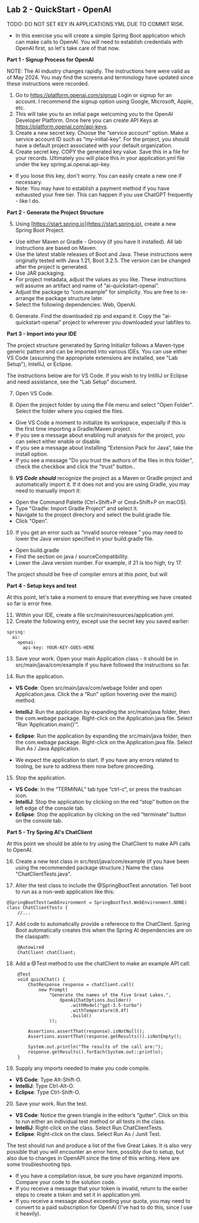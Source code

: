 ## Lab 2 - QuickStart - OpenAI

TODO: DO NOT SET KEY IN APPLICATIONS.YML DUE TO COMMIT RISK.

- In this exercise you will create a simple Spring Boot application which can make calls to OpenAI.  You will need to establish credentials with OpenAI first, so let's take care of that now.

**Part 1 - Signup Process for OpenAI**

NOTE:  The AI industry changes rapidly.  The instructions here were valid as of May 2024.  You may find the screens and terminology have updated since these instructions were recorded.

1. Go to https://platform.openai.com/signup
Login or signup for an account.  I recommend the signup option using Google, Microsoft, Apple, etc. 
2. This will take you to an initial page welcoming you to the OpenAI Developer Platform.  Once here you can create API Keys at https://platform.openai.com/api-keys.
3. Create a new secret key.  Choose the “service account” option.  Make a service account ID such as “my-initial-key”.  For the project, you should have a default project associated with your default organization.
4. Create secret key.  COPY the generated key value.  Save this in a file for your records.  Ultimately you will place this in your application.yml file under the key spring.ai.openai.api-key.
* If you loose this key, don't worry.  You can easily create a new one if necessary.
* Note: You may have to establish a payment method if you have exhausted your free tier.  This can happen if you use ChatGPT frequently - like I do.


**Part 2 - Generate the Project Structure**

5.  Using [https://start.spring.io](https://start.spring.io), create a new Spring Boot Project.
  - Use either Maven or Gradle - Groovy (if you have it installed).  All lab instructions are based on Maven.
  - Use the latest stable releases of Boot and Java.  These instructions were originally tested with Java 1.21, Boot 3.2.5.  The version can be changed after the project is generated.
  - Use JAR packaging.
  - For project metadata, adjust the values as you like.  These instructions will assume an artifact and name of “ai-quickstart-openai”.
  - Adjust the package to “com.example” for simplicity.  You are free to re-arrange the package structure later.
  - Select the following dependencies: Web, OpenAI.
6. Generate.  Find the downloaded zip and expand it.  Copy the "ai-quickstart-openai" project to wherever you downloaded your labfiles to.

**Part 3 - Import into your IDE**

The project structure generated by Spring Initializr follows a Maven-type generic pattern and can be imported into various IDEs. You can use either VS Code (assuming the appropriate extensions are installed, see "Lab Setup"), IntelliJ, or Eclipse. 

The instructions below are for VS Code. If you wish to try IntilliJ or Eclipse and need assistance, see the "Lab Setup" document.

7. Open VS Code.

8. Open the project folder by using the File menu and select "Open Folder". Select the folder where you copied the files.
* Give VS Code a moment to initialize its workspace, especially if this is the first time importing a Gradle/Maven project.
* If you see a message about enabling null analysis for the project, you can select either enable or disable.
* If you see a message about installing “Extension Pack for Java”, take the install option.
* If you see a message "Do you trust the authors of the files in this folder", check the checkbox and click the "trust" button..

9. ***VS Code should*** recognize the project as a Maven or Gradle project and automatically import it. If it does not and you are using Gradle, you may need to manually import it:

* Open the Command Palette (Ctrl+Shift+P or Cmd+Shift+P on macOS).
* Type "Gradle: Import Gradle Project" and select it.
* Navigate to the project directory and select the build.gradle file.
* Click "Open".

10. If you get an error such as “invalid source release ” you may need to lower the Java version specified in your build.gradle file. 

* Open build.gradle
* Find the section on java / sourceCompatibility.
* Lower the Java version number. For example, if 21 is too high, try 17.

The project should be free of compiler errors at this point, but will

**Part 4 - Setup keys and test**

At this point, let's take a moment to ensure that everything we have created so far is error free.

11.  Within your IDE, create a file src/main/resources/application.yml.
12.  Create the following entry, except use the secret key you saved earlier:
```
spring:
  ai:
    openai:
      api-key: YOUR-KEY-GOES-HERE
```
13.  Save your work.  Open your main Application class - it should be in src/main/java/com/example if you have followed the instructions so far.

14.  Run the application.
* **VS Code**: Open src/main/java/com/webage folder and open Application.java. Click the a “Run” option hovering over the main() method.
* **IntelliJ**: Run the application by expanding the src/main/java folder, then the com.webage package. Right-click on the Application.java file. Select “Run ‘Application.main()’”. 
* **Eclipse**: Run the application by expanding the src/main/java folder, then the com.webage package. Right-click on the Application.java file. Select Run As / Java Application.

* We expect the application to start.  If you have any errors related to tooling, be sure to address them now before proceeding.

15.  Stop the application.
* **VS Code**: In the “TERMINAL” tab type “ctrl-c”, or press the trashcan icon.
* **IntelliJ**: Stop the application by clicking on the red “stop” button on the left edge of the console tab.
* **Eclipse**: Stop the application by clicking on the red “terminate” button on the console tab.

**Part 5 - Try Spring AI's ChatClient**

At this point we should be able to try using the ChatClient to make API calls to OpenAI.

16. Create a new test class in src/test/java/com/example (if you have been using the recommended package structure.)  Name the class "ChatClientTests.java".

17. Alter the test class to include the @SpringBootTest annotation.  Tell boot to run as a non-web application like this:  
```
@SpringBootTest(webEnvironment = SpringBootTest.WebEnvironment.NONE)
class ChatClientTests {
    //...
```

17. Add code to automatically provide a reference to the ChatClient.  Spring Boot automatically creates this when the Spring AI dependencies are on the classpath:
```
	@Autowired
	ChatClient chatClient;
```

18. Add a @Test method to use the chatClient to make an example API call:
```
	@Test
	void quickChat() {
		ChatResponse response = chatClient.call(
			new Prompt(
				"Generate the names of the five Great Lakes.",
					OpenAiChatOptions.builder()
						.withModel("gpt-3.5-turbo")
						.withTemperature(0.4f)
						.build()
				));

		Assertions.assertThat(response).isNotNull();
		Assertions.assertThat(response.getResults()).isNotEmpty();

		System.out.println("The results of the call are:");
		response.getResults().forEach(System.out::println);
	}

```

19. Supply any imports needed to make you code compile.
* **VS Code**: Type Alt-Shift-O.
* **IntelliJ**: Type Ctrl-Alt-O.
* **Eclipse**: Type Ctrl-Shift-O.

20.  Save your work. Run the test.
* **VS Code**: Notice the green triangle in the editor’s “gutter”. Click on this to run either an individual test method or all tests in the class.
* **IntelliJ**: Right-click on the class. Select Run ChatClientTests.
* **Eclipse**: Right-click on the class. Select Run As / Junit Test.

The test should run and produce a list of the five Great Lakes.  It is also very possible that you will encounter an error here, possibly due to setup, but also due to changes in OpenAPI since the time of this writing.  Here are some troubleshooting tips.
* If you have a compilation issue, be sure you have organized imports.  Compare your code to the solution code.
* If you receive a message that your token is invalid, return to the earlier steps to create a token and set it in application.yml.
* If you receive a message about exceeding your quota, you may need to convert to a paid subscription for OpenAI (I've had to do this, since I use it heavily).

